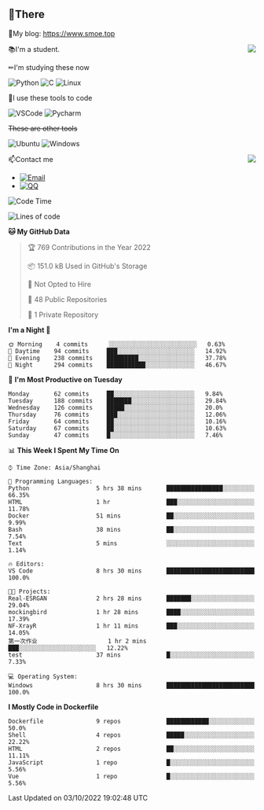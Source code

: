 
## 👏There

📰My blog: https://www.smoe.top

<img align="right" src="https://github-readme-stats.vercel.app/api/top-langs/?username=AkashiCoin"/>


📚I'm a student.

✏I'm studying these now

![Python](https://img.shields.io/badge/-Python-blue?style=flat-square&logo=Python&logoColor=fff)
![C](https://img.shields.io/badge/-C-585858?style=flat-square&logo=C&logoColor=fff)
![Linux](https://img.shields.io/badge/-Linux-black?style=flat-square&logo=Linux&logoColor=fff)

🔨I use these tools to code

![VSCode](https://img.shields.io/badge/-VSCode-blue?style=flat-square&logo=visualstudiocode&logoColor=fff)
![Pycharm](https://img.shields.io/badge/-Pycharm-green?style=flat-square&logo=pycharm&logoColor=fff)

 ~~These are other tools~~

![Ubuntu](https://img.shields.io/badge/-Ubuntu-orange?style=flat-square&logo=Ubuntu&logoColor=fff)
![Windows](https://img.shields.io/badge/-Windows-blue?style=flat-square&logo=Windows&logoColor=fff)

<img align="right" src="https://github-readme-stats.vercel.app/api?username=AkashiCoin" />


📫Contact me

* [![Email](https://img.shields.io/badge/Email-l1040186796@gmail.com-1?style=social&logoColor=fff)](mailto:l1040186796@gmail.com)
* [![QQ](https://img.shields.io/badge/QQ-1040186796-1?style=social&logoColor=fff)](tencent://AddContact/?fromId=45&fromSubId=1&subcmd=all&uin=1040186796&website=www.oicqzone.com)

<!--START_SECTION:waka-->
![Code Time](http://img.shields.io/badge/Code%20Time-262%20hrs%2051%20mins-blue)

![Lines of code](https://img.shields.io/badge/From%20Hello%20World%20I%27ve%20Written-5%20Thousand%20lines%20of%20code-blue)

**🐱 My GitHub Data** 

> 🏆 769 Contributions in the Year 2022
 > 
> 📦 151.0 kB Used in GitHub's Storage 
 > 
> 🚫 Not Opted to Hire
 > 
> 📜 48 Public Repositories 
 > 
> 🔑 1 Private Repository 
 > 
**I'm a Night 🦉** 

```text
🌞 Morning    4 commits      ░░░░░░░░░░░░░░░░░░░░░░░░░   0.63% 
🌆 Daytime    94 commits     ███░░░░░░░░░░░░░░░░░░░░░░   14.92% 
🌃 Evening    238 commits    █████████░░░░░░░░░░░░░░░░   37.78% 
🌙 Night      294 commits    ███████████░░░░░░░░░░░░░░   46.67%

```
📅 **I'm Most Productive on Tuesday** 

```text
Monday       62 commits     ██░░░░░░░░░░░░░░░░░░░░░░░   9.84% 
Tuesday      188 commits    ███████░░░░░░░░░░░░░░░░░░   29.84% 
Wednesday    126 commits    █████░░░░░░░░░░░░░░░░░░░░   20.0% 
Thursday     76 commits     ███░░░░░░░░░░░░░░░░░░░░░░   12.06% 
Friday       64 commits     ██░░░░░░░░░░░░░░░░░░░░░░░   10.16% 
Saturday     67 commits     ██░░░░░░░░░░░░░░░░░░░░░░░   10.63% 
Sunday       47 commits     █░░░░░░░░░░░░░░░░░░░░░░░░   7.46%

```


📊 **This Week I Spent My Time On** 

```text
⌚︎ Time Zone: Asia/Shanghai

💬 Programming Languages: 
Python                   5 hrs 38 mins       ████████████████░░░░░░░░░   66.35% 
HTML                     1 hr                ███░░░░░░░░░░░░░░░░░░░░░░   11.78% 
Docker                   51 mins             ██░░░░░░░░░░░░░░░░░░░░░░░   9.99% 
Bash                     38 mins             ██░░░░░░░░░░░░░░░░░░░░░░░   7.54% 
Text                     5 mins              ░░░░░░░░░░░░░░░░░░░░░░░░░   1.14%

🔥 Editors: 
VS Code                  8 hrs 30 mins       █████████████████████████   100.0%

🐱‍💻 Projects: 
Real-ESRGAN              2 hrs 28 mins       ███████░░░░░░░░░░░░░░░░░░   29.04% 
mockingbird              1 hr 28 mins        ████░░░░░░░░░░░░░░░░░░░░░   17.39% 
NF-XrayR                 1 hr 11 mins        ███░░░░░░░░░░░░░░░░░░░░░░   14.05% 
第一次作业                    1 hr 2 mins         ███░░░░░░░░░░░░░░░░░░░░░░   12.22% 
test                     37 mins             █░░░░░░░░░░░░░░░░░░░░░░░░   7.33%

💻 Operating System: 
Windows                  8 hrs 30 mins       █████████████████████████   100.0%

```

**I Mostly Code in Dockerfile** 

```text
Dockerfile               9 repos             ████████████░░░░░░░░░░░░░   50.0% 
Shell                    4 repos             █████░░░░░░░░░░░░░░░░░░░░   22.22% 
HTML                     2 repos             ██░░░░░░░░░░░░░░░░░░░░░░░   11.11% 
JavaScript               1 repo              █░░░░░░░░░░░░░░░░░░░░░░░░   5.56% 
Vue                      1 repo              █░░░░░░░░░░░░░░░░░░░░░░░░   5.56%

```



 Last Updated on 03/10/2022 19:02:48 UTC
<!--END_SECTION:waka-->
